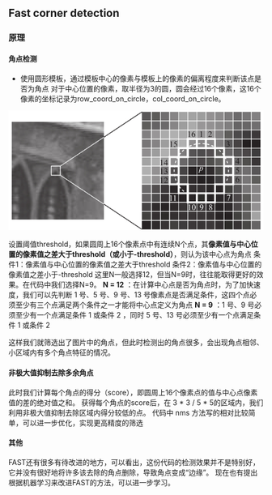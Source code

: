 ## Fast corner detection
### 原理
#### 角点检测
- 使用圆形模板，通过模板中心的像素与模板上的像素的偏离程度来判断该点是否为角点
对于中心位置的像素，取半径为3的圆，圆会经过16个像素，这16个像素的坐标记录为row_coord_on_circle，col_coord_on_circle。

![角点检测](角点检测.png)

设置阈值threshold，如果圆周上16个像素点中有连续N个点，其**像素值与中心位置的像素值之差大于threshold（或小于-threshold）**，则认为该中心点为角点
条件1：像素值与中心位置的像素值之差大于threshold
条件2：像素值与中心位置的像素值之差小于-threshold
这里N一般选择12，但当N=9时，往往能取得更好的效果。在代码中我们选择N=9。
**N = 12** ：在计算中心点是否为角点时，为了加快速度，我们可以先判断 1 号、5 号、9 号、13 号像素点是否满足条件，这四个点必须至少有三个点满足两个条件之一才能将中心点定义为角点
**N = 9** ：1 号、9 号必须至少有一个点满足条件 1 或条件 2 ，同时 5 号、13 号必须至少有一个点满足条件 1 或条件 2

这样我们就筛选出了图片中的角点，但此时检测出的角点很多，会出现角点相邻、小区域内有多个角点特征的情况。
#### 非极大值抑制去除多余角点
此时我们计算每个角点的得分（score），即圆周上16个像素点的值与中心点像素值的差的绝对值之和。
获得每个角点的score后，在 3 * 3 / 5 * 5的区域内，我们利用非极大值抑制去除区域内得分较低的点。
代码中 nms 方法写的相对比较简单，可以进一步优化，实现更高精度的筛选

#### 其他
FAST还有很多有待改进的地方，可以看出，这份代码的检测效果并不是特别好，它并没有很好地将许多该去除的角点删除，导致角点变成“边缘”。
现在也有提出根据机器学习来改进FAST的方法，可以进一步学习。
